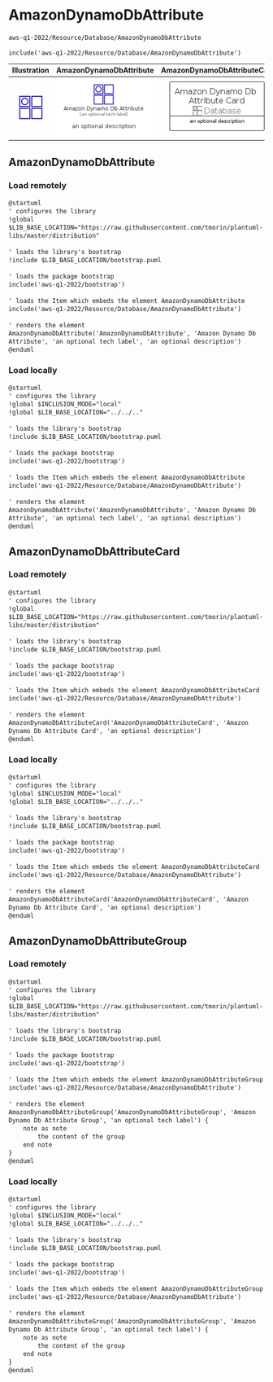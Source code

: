 # AmazonDynamoDbAttribute


```text
aws-q1-2022/Resource/Database/AmazonDynamoDbAttribute
```

```text
include('aws-q1-2022/Resource/Database/AmazonDynamoDbAttribute')
```



| Illustration | AmazonDynamoDbAttribute | AmazonDynamoDbAttributeCard | AmazonDynamoDbAttributeGroup |
| :---: | :---: | :---: | :---: |
| ![illustration for Illustration](../../../aws-q1-2022/Resource/Database/AmazonDynamoDbAttribute.png) | ![illustration for AmazonDynamoDbAttribute](../../../aws-q1-2022/Resource/Database/AmazonDynamoDbAttribute.Local.png) | ![illustration for AmazonDynamoDbAttributeCard](../../../aws-q1-2022/Resource/Database/AmazonDynamoDbAttributeCard.Local.png) | ![illustration for AmazonDynamoDbAttributeGroup](../../../aws-q1-2022/Resource/Database/AmazonDynamoDbAttributeGroup.Local.png) |




## AmazonDynamoDbAttribute

### Load remotely
```plantuml
@startuml
' configures the library
!global $LIB_BASE_LOCATION="https://raw.githubusercontent.com/tmorin/plantuml-libs/master/distribution"

' loads the library's bootstrap
!include $LIB_BASE_LOCATION/bootstrap.puml

' loads the package bootstrap
include('aws-q1-2022/bootstrap')

' loads the Item which embeds the element AmazonDynamoDbAttribute
include('aws-q1-2022/Resource/Database/AmazonDynamoDbAttribute')

' renders the element
AmazonDynamoDbAttribute('AmazonDynamoDbAttribute', 'Amazon Dynamo Db Attribute', 'an optional tech label', 'an optional description')
@enduml
```

### Load locally
```plantuml
@startuml
' configures the library
!global $INCLUSION_MODE="local"
!global $LIB_BASE_LOCATION="../../.."

' loads the library's bootstrap
!include $LIB_BASE_LOCATION/bootstrap.puml

' loads the package bootstrap
include('aws-q1-2022/bootstrap')

' loads the Item which embeds the element AmazonDynamoDbAttribute
include('aws-q1-2022/Resource/Database/AmazonDynamoDbAttribute')

' renders the element
AmazonDynamoDbAttribute('AmazonDynamoDbAttribute', 'Amazon Dynamo Db Attribute', 'an optional tech label', 'an optional description')
@enduml
```

## AmazonDynamoDbAttributeCard

### Load remotely
```plantuml
@startuml
' configures the library
!global $LIB_BASE_LOCATION="https://raw.githubusercontent.com/tmorin/plantuml-libs/master/distribution"

' loads the library's bootstrap
!include $LIB_BASE_LOCATION/bootstrap.puml

' loads the package bootstrap
include('aws-q1-2022/bootstrap')

' loads the Item which embeds the element AmazonDynamoDbAttributeCard
include('aws-q1-2022/Resource/Database/AmazonDynamoDbAttribute')

' renders the element
AmazonDynamoDbAttributeCard('AmazonDynamoDbAttributeCard', 'Amazon Dynamo Db Attribute Card', 'an optional description')
@enduml
```

### Load locally
```plantuml
@startuml
' configures the library
!global $INCLUSION_MODE="local"
!global $LIB_BASE_LOCATION="../../.."

' loads the library's bootstrap
!include $LIB_BASE_LOCATION/bootstrap.puml

' loads the package bootstrap
include('aws-q1-2022/bootstrap')

' loads the Item which embeds the element AmazonDynamoDbAttributeCard
include('aws-q1-2022/Resource/Database/AmazonDynamoDbAttribute')

' renders the element
AmazonDynamoDbAttributeCard('AmazonDynamoDbAttributeCard', 'Amazon Dynamo Db Attribute Card', 'an optional description')
@enduml
```

## AmazonDynamoDbAttributeGroup

### Load remotely
```plantuml
@startuml
' configures the library
!global $LIB_BASE_LOCATION="https://raw.githubusercontent.com/tmorin/plantuml-libs/master/distribution"

' loads the library's bootstrap
!include $LIB_BASE_LOCATION/bootstrap.puml

' loads the package bootstrap
include('aws-q1-2022/bootstrap')

' loads the Item which embeds the element AmazonDynamoDbAttributeGroup
include('aws-q1-2022/Resource/Database/AmazonDynamoDbAttribute')

' renders the element
AmazonDynamoDbAttributeGroup('AmazonDynamoDbAttributeGroup', 'Amazon Dynamo Db Attribute Group', 'an optional tech label') {
    note as note
        the content of the group
    end note
}
@enduml
```

### Load locally
```plantuml
@startuml
' configures the library
!global $INCLUSION_MODE="local"
!global $LIB_BASE_LOCATION="../../.."

' loads the library's bootstrap
!include $LIB_BASE_LOCATION/bootstrap.puml

' loads the package bootstrap
include('aws-q1-2022/bootstrap')

' loads the Item which embeds the element AmazonDynamoDbAttributeGroup
include('aws-q1-2022/Resource/Database/AmazonDynamoDbAttribute')

' renders the element
AmazonDynamoDbAttributeGroup('AmazonDynamoDbAttributeGroup', 'Amazon Dynamo Db Attribute Group', 'an optional tech label') {
    note as note
        the content of the group
    end note
}
@enduml
```

